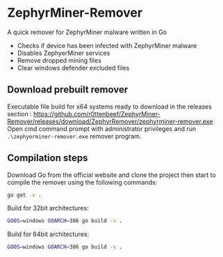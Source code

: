 # ZephyrMiner-Remover
A quick remover for ZephyrMiner malware written in Go
- Checks if device has been infected with ZephyrMiner malware
- Disables ZephyerMiner services
- Remove dropped mining files
- Clear windows defender excluded files
## Download prebuilt remover
Executable file build for x64 systems ready to download in the releases section : https://github.com/r0ttenbeef/ZephyrMiner-Remover/releases/download/ZephyrRemover/zephyrminer-remover.exe
Open cmd command prompt with administrator privileges and run `.\zephyerminer-remover.exe` remover program.

## Compilation steps
Download Go from the official website and clone the project then start to compile the remover using the following commands:
```bash
go get -v .
```

Build for 32bit architectures:
```bash
GOOS=windows GOARCH=386 go build -v .
```

Build for 64bit architectures:
```bash
GOOS=windows GOARCH=386 go build -v .
```
